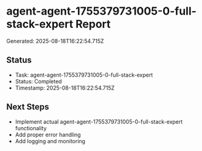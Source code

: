 # agent-agent-1755379731005-0-full-stack-expert Report

Generated: 2025-08-18T16:22:54.715Z

## Status
- Task: agent-agent-1755379731005-0-full-stack-expert
- Status: Completed
- Timestamp: 2025-08-18T16:22:54.715Z

## Next Steps
- Implement actual agent-agent-1755379731005-0-full-stack-expert functionality
- Add proper error handling
- Add logging and monitoring

